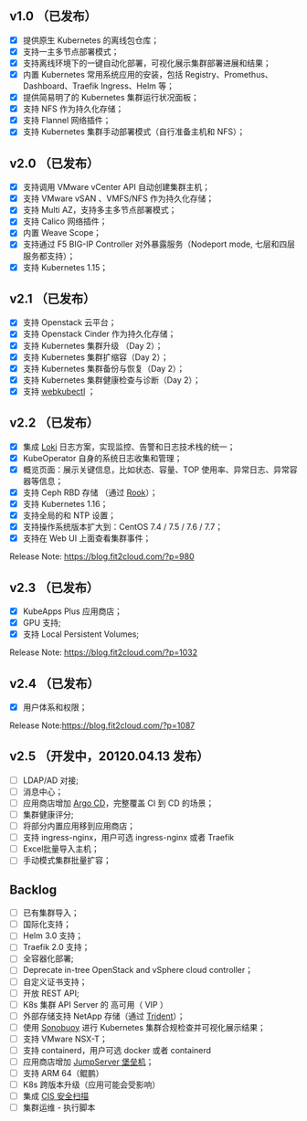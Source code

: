  ## v1.0 （已发布）

- [x] 提供原生 Kubernetes 的离线包仓库；
- [x] 支持一主多节点部署模式；
- [x] 支持离线环境下的一键自动化部署，可视化展示集群部署进展和结果；
- [x] 内置 Kubernetes 常用系统应用的安装，包括 Registry、Promethus、Dashboard、Traefik Ingress、Helm 等；
- [x] 提供简易明了的 Kubernetes 集群运行状况面板；
- [x] 支持 NFS 作为持久化存储；
- [x] 支持 Flannel 网络插件；
- [x] 支持 Kubernetes 集群手动部署模式（自行准备主机和 NFS）；

 ## v2.0 （已发布）

- [x] 支持调用 VMware vCenter API 自动创建集群主机；
- [x] 支持 VMware vSAN 、VMFS/NFS 作为持久化存储；
- [x] 支持 Multi AZ，支持多主多节点部署模式；
- [x] 支持 Calico 网络插件；
- [x] 内置 Weave Scope；
- [x] 支持通过 F5 BIG-IP Controller 对外暴露服务（Nodeport mode, 七层和四层服务都支持）；
- [x] 支持 Kubernetes 1.15；

 ## v2.1 （已发布）
 
- [x] 支持 Openstack 云平台；
- [x] 支持 Openstack Cinder 作为持久化存储；
- [x] 支持 Kubernetes 集群升级 （Day 2）；
- [x] 支持 Kubernetes 集群扩缩容（Day 2）；
- [x] 支持 Kubernetes 集群备份与恢复（Day 2）；
- [x] 支持 Kubernetes 集群健康检查与诊断（Day 2）；
- [x] 支持 [webkubectl](https://github.com/webkubectl/webkubectl) ；

 ## v2.2 （已发布）

- [x] 集成 [Loki](https://github.com/grafana/loki) 日志方案，实现监控、告警和日志技术栈的统一；
- [x] KubeOperator 自身的系统日志收集和管理；
- [x] 概览页面：展示关键信息，比如状态、容量、TOP 使用率、异常日志、异常容器等信息；
- [x] 支持 Ceph RBD 存储 （通过 [Rook](https://github.com/rook/rook)）；
- [x] 支持 Kubernetes 1.16；
- [x] 支持全局的和 NTP 设置；
- [x] 支持操作系统版本扩大到：CentOS 7.4 / 7.5 / 7.6 / 7.7；
- [x] 支持在 Web UI 上面查看集群事件；

Release Note: https://blog.fit2cloud.com/?p=980

 ## v2.3 （已发布）

- [x] KubeApps Plus 应用商店；
- [x] GPU 支持;
- [x] 支持 Local Persistent Volumes;

Release Note: https://blog.fit2cloud.com/?p=1032

 ##  v2.4 （已发布）
 
- [x] 用户体系和权限；

Release Note:https://blog.fit2cloud.com/?p=1087

 ##  v2.5 （开发中，20120.04.13 发布）
 
- [ ] LDAP/AD 对接; 
- [ ] 消息中心；
- [ ] 应用商店增加 [Argo CD](https://github.com/argoproj/argo-cd)，完整覆盖 CI 到 CD 的场景；
- [ ] 集群健康评分;
- [ ] 将部分内置应用移到应用商店；
- [ ] 支持 ingress-nginx，用户可选 ingress-nginx 或者 Traefik
- [ ] Excel批量导入主机；
- [ ] 手动模式集群批量扩容；

 ##  Backlog
 
- [ ] 已有集群导入；
- [ ] 国际化支持；
- [ ] Helm 3.0 支持；
- [ ] Traefik 2.0 支持；
- [ ] 全容器化部署;
- [ ] Deprecate in-tree OpenStack and vSphere cloud controller；
- [ ] 自定义证书支持；
- [ ] 开放 REST API; 
- [ ] K8s 集群 API Server 的 高可用（ VIP ） 
- [ ] 外部存储支持 NetApp 存储（通过 [Trident](https://github.com/NetApp/trident)）； 
- [ ] 使用 [Sonobuoy](https://github.com/vmware-tanzu/sonobuoy) 进行 Kubernetes 集群合规检查并可视化展示结果；
- [ ] 支持 VMware NSX-T；
- [ ] 支持 containerd，用户可选 docker 或者 containerd
- [ ] 应用商店增加 [JumpServer 堡垒机](https://github.com/jumpserver/jumpserver)；
- [ ] 支持 ARM 64（鲲鹏） 
- [ ] K8s 跨版本升级（应用可能会受影响）
- [ ] 集成 [CIS 安全扫描](https://github.com/aquasecurity/kube-bench)
- [ ] 集群运维 - 执行脚本
